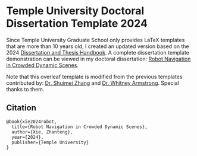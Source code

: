 
# Temple University Doctoral Dissertation Template 2024

Since Temple University Graduate School only provides LaTeX templates that are more than 10 years old, I created an updated version based on the 2024 [Dissertation and Thesis 
   Handbook](https://grad.temple.edu/resources/dissertation-thesis-handbook).
A complete dissertation template demonstration can be viewed in my doctoral dissertation: [Robot Navigation in Crowded Dynamic Scenes](https://scholarshare.temple.edu/bitstream/handle/20.500.12613/10624/Xie_temple_0225E_15813.pdf?sequence=1&isAllowed=y).


Note that this overleaf template is modified from the previous templates contributed by: [Dr. Shuimei Zhang](https://drive.google.com/file/d/1RdDiYAkyu8HghaO46KsOoKSn0CzqkS6r/view?usp=sharing) and 
[Dr. Whitney Armstrong](https://github.com/whit2333/tuthesis).
Special thanks to them.

## Citation
```
@book{xie2024robot,
  title={Robot Navigation in Crowded Dynamic Scenes},
  author={Xie, Zhanteng},
  year={2024},
  publisher={Temple University}
}
```




